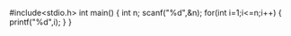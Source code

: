  #include<stdio.h>
int main()
{
    int n;
    scanf("%d",&n);
    for(int i=1;i<=n;i++)
    {
        printf("%d",i);
    }
}
